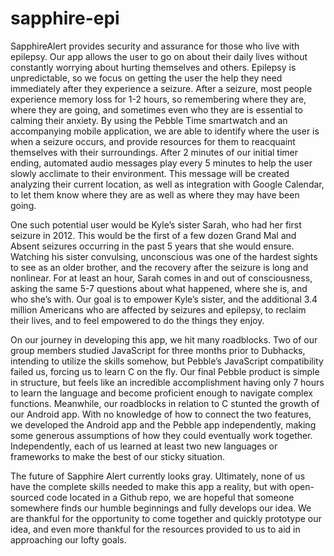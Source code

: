 # sapphire-epi
SapphireAlert provides security and assurance for those who live with epilepsy.  Our app allows the user to go on about their daily lives without constantly worrying about hurting themselves and others.  Epilepsy is unpredictable, so we focus on getting the user the help they need immediately after they experience a seizure. After a seizure, most people experience memory loss for 1-2 hours, so remembering where they are, where they are going, and sometimes even who they are is essential to calming their anxiety.  By using the Pebble Time smartwatch and an accompanying mobile application, we are able to identify where the user is when a seizure occurs, and provide resources for them to reacquaint themselves with their surroundings.  After 2 minutes of our initial timer ending, automated audio messages play every 5 minutes to help the user slowly acclimate to their environment. This message will be created analyzing their current location, as well as integration with Google Calendar, to let them know where they are as well as where they may have been going.
	
  One such potential user would be Kyle’s sister Sarah, who had her first seizure in 2012.  This would be the first of a few dozen Grand Mal and Absent seizures occurring in the past 5 years that she would ensure.  Watching his sister convulsing, unconscious was one of the hardest sights to see as an older brother, and the recovery after the seizure is long and nonlinear.  For at least an hour, Sarah comes in and out of consciousness, asking the same 5-7 questions about what happened, where she is, and who she’s with.  Our goal is to empower Kyle’s sister, and the additional 3.4 million Americans who are affected by seizures and epilepsy, to reclaim their lives, and to feel empowered to do the things they enjoy.  

On our journey in developing this app, we hit many roadblocks.  Two of our group members studied JavaScript for three months prior to Dubhacks, intending to utilize the skills somehow, but Pebble’s JavaScript compatibility failed us, forcing us to learn C on the fly.  Our final Pebble product is simple in structure, but feels like an incredible accomplishment having only 7 hours to learn the language and become proficient enough to navigate complex functions.  Meanwhile, our roadblocks in relation to C stunted the growth of our Android app.  With no knowledge of how to connect the two features, we developed the Android app and the Pebble app independently, making some generous assumptions of how they could eventually work together.  Independently, each of us learned at least two new languages or frameworks to make the best of our sticky situation.

The future of Sapphire Alert currently looks gray.  Ultimately, none of us have the complete skills needed to make this app a reality, but with open-sourced code located in a Github repo, we are hopeful that someone somewhere finds our humble beginnings and fully develops our idea.  We are thankful for the opportunity to come together and quickly prototype our idea, and even more thankful for the resources provided to us to aid in approaching our lofty goals.

